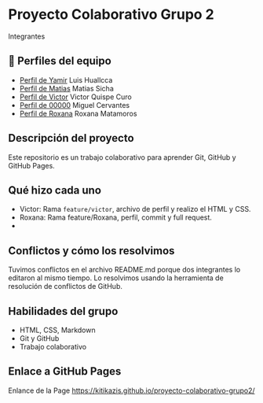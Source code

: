 # Proyecto Colaborativo Grupo 2
Integrantes
## 👥 Perfiles del equipo

- [Perfil de Yamir](./perfil-yamir.md) Luis Huallcca
- [Perfil de Matias](./perfil-matias.md) Matias Sicha
- [Perfil de Victor](./perfil-victor.md) Victor Quispe Curo
- [Perfil de 00000](./perfil-00000.md) Miguel Cervantes
- [Perfil de Roxana](./perfil-roxana.md)  Roxana Matamoros


## Descripción del proyecto
Este repositorio es un trabajo colaborativo para aprender Git, GitHub y GitHub Pages.

## Qué hizo cada uno
- Victor: Rama `feature/victor`, archivo de perfil y realizo el HTML y CSS.
- Roxana: Rama feature/Roxana, perfil, commit y full request.
- 

## Conflictos y cómo los resolvimos
Tuvimos conflictos en el archivo README.md porque dos integrantes lo editaron al mismo tiempo. Lo resolvimos usando la herramienta de resolución de conflictos de GitHub.

## Habilidades del grupo
- HTML, CSS, Markdown
- Git y GitHub
- Trabajo colaborativo

## Enlace a GitHub Pages


Enlance de la Page 
https://kitikazis.github.io/proyecto-colaborativo-grupo2/

